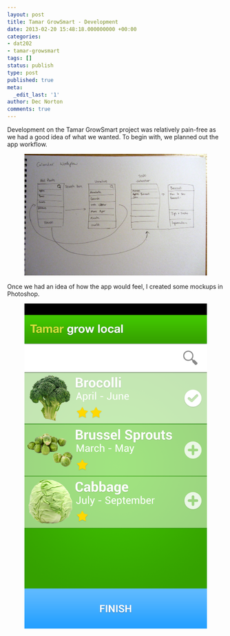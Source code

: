 ```yaml
---
layout: post
title: Tamar GrowSmart - Development
date: 2013-02-20 15:48:18.000000000 +00:00
categories:
- dat202
- tamar-growsmart
tags: []
status: publish
type: post
published: true
meta:
  _edit_last: '1'
author: Dec Norton
comments: true
---
```

<p>Development on the Tamar GrowSmart project was relatively pain-free as we had a good idea of what we wanted. To begin with, we planned out the app workflow.</p>

<!--more-->

<figure>
    <a href="/assets/IMG_0322.jpg"><img alt="" src="/assets/IMG_0322.jpg"></a>
</figure>

<p>Once we had an idea of how the app would feel, I created some mockups in Photoshop.</p>

<figure>
    <a href="/assets/add_plant.png"><img alt="" src="/assets/add_plant.png" /></a>
</figure>
